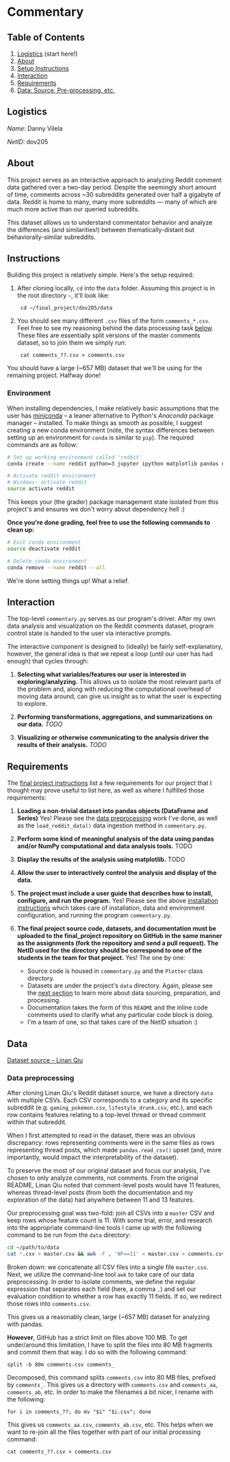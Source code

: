 # Commentary

## Table of Contents
1. [Logistics](#logistics) (start here!)
2. [About](#about)
2. [Setup Instructions](#instructions)
3. [Interaction](#interaction)
4. [Requirements](#requirements)
4. [Data: Source, Pre-processing, etc.](#data)

## Logistics

*Name:* Danny Vilela

*NetID:* dov205

## About

This project serves as an interactive approach to analyzing Reddit comment data gathered over a two-day period. Despite the seemingly short amount of time, comments across ~30 subreddits generated over half a gigabyte of data. Reddit is home to many, many more subreddits — many of which are much more active than our queried subreddits.

This dataset allows us to understand commentator behavior and analyze the differences (and similarities!) between thematically-distant but behaviorally-similar subreddits.

## Instructions

Building this project is relatively simple. Here's the setup required:

1. After cloning locally, `cd` into the `data` folder. Assuming this project is in the root directory `~`, it'll look like:

		cd ~/final_project/dov205/data

2. You should see many different `.csv` files of the form `comments_*.csv`. Feel free to see my reasoning behind the data processing task [below](#data). These files are essentially split versions of the master comments dataset, so to join them we simply run:

		cat comments_??.csv > comments.csv

You should have a large (~657 MB) dataset that we'll be using for the remaining project. Halfway done!

### Environment

When installing dependencies, I make relatively basic assumptions that the user has [miniconda](http://conda.pydata.org/miniconda.html) – a leaner alternative to Python's *Anaconda* package manager – installed. To make things as smooth as possible, I suggest creating a new conda environment (note, the syntax differences between setting up an environment for `conda` is similar to `pip`). The required commands are as follow:

```bash
# Set up working environment called 'reddit'
conda create --name reddit python=3 jupyter ipython matplotlib pandas numpy

# Activate reddit environment
# Windows: activate reddit
source activate reddit
```

This keeps your (the grader) package management state isolated from this project's and ensures we don't worry about dependency hell :)

**Once you're done grading, feel free to use the following commands to clean up:**

```bash
# Exit conda environment
source deactivate reddit

# Delete conda environment
conda remove --name reddit --all
```

We're done setting things up! What a relief.

## Interaction

The top-level `commentary.py` serves as our program's driver. After my own data analysis and visualization on the Reddit comments dataset, program control state is handed to the user via interactive prompts.

The interactive component is designed to (ideally) be fairly self-explanatory, however, the general idea is that we repeat a loop (until our user has had enough) that cycles through:

1. **Selecting what variables/features our user is interested in exploring/analyzing.** This allows us to isolate the most relevant parts of the problem and, along with reducing the computational overhead of moving data around, can give us insight as to what the user is expecting to explore.

2. **Performing transformations, aggregations, and summarizations on our data.** *TODO*

3. **Visualizing or otherwise communicating to the analysis driver the results of their analysis.** *TODO*

## Requirements

The [final project instructions](https://docs.google.com/document/d/1y-bkl-7pmlv1KN6yaMCInSWyoeINH39ZWzlDjT0cvnU/edit#) list a few requirements for our project that I thought may prove useful to list here, as well as where I fulfilled those requirements:

1. **Loading a non-trivial dataset into pandas objects (DataFrame and Series)** Yes! Please see the [data preprocessing](#data) work I've done, as well as the `load_reddit_data()` data ingestion method in `commentary.py`.

2. **Perform some kind of meaningful analysis of the data using pandas and/or NumPy computational and data analysis tools.** TODO

3. **Display the results of the analysis using matplotlib.** TODO

4. **Allow the user to interactively control the analysis and display of the data.**

5. **The project must include a user guide that describes how to install, configure, and run the program.** Yes! Please see the above [installation instructions](#instructions) which takes care of installation, data and environment configuration, and running the program `commentary.py`.

6. **The final project source code, datasets, and documentation must be uploaded to the final_project repository on GitHub in the same manner as the assignments (fork the repository and send a pull request). The NetID used for the directory should be correspond to one of the students in the team for that project.** Yes! The one by one: 

	- Source code is housed in `commentary.py` and the `Plotter` class directory. 
	- Datasets are under the project's `data` directory. Again, please see the [next section](#data) to learn more about data sourcing, preparation, and processing.
	- Documentation takes the form of this `README` and the inline code comments used to clarify what any particular code block is doing.
	- I'm a team of one, so that takes care of the NetID situation :)

## Data

[Dataset source – Linan Qiu](https://github.com/linanqiu/reddit-dataset)

### Data preprocessing

After cloning Linan Qiu's Reddit dataset source, we have a directory `data` with multiple CSVs. Each CSV corresponds to a category and its specific subreddit (e.g. `gaming_pokemon.csv`, `lifestyle_drunk.csv`, etc.), and each row contains features relating to a top-level thread or thread comment within that subreddit.

When I first attempted to read in the dataset, there was an obvious discrepancy: rows representing comments were in the same files as rows representing thread posts, which made `pandas.read_csv()` upset (and, more importantly, would impact the interpretability of the dataset).

To preserve the most of our original dataset and focus our analysis, I've chosen to only analyze comments, not comments. From the original README, Linan Qiu noted that comment-level posts would have 11 features, whereas thread-level posts (from both the documentation and my exploration of the data) had anywhere between 11 and 13 features.

Our preprocessing goal was two-fold: join all CSVs into a `master` CSV and keep rows whose feature count is 11. With some trial, error, and research into the appropriate command-line tools I came up with the following command to be run from the `data` directory:

```bash
cd ~/path/to/data
cat *.csv > master.csv && awk -F , 'NF==11' < master.csv > comments.csv
```

Broken down: we concatenate all CSV files into a single file `master.csv`. Next, we utilize the command-line tool `awk` to take care of our data preprocessing. In order to isolate comments, we define the regular expression that separates each field (here, a comma `,`) and set our evaluation condition to whether a row has exactly 11 fields. If so, we redirect those rows into `comments.csv`.

This gives us a reasonably clean, large (~657 MB) dataset for analyzing with pandas.

**However**, GitHub has a strict limit on files above 100 MB. To get under/around this limitation, I have to split the files into 80 MB fragments and commit them that way. I do so with the following command:

	split -b 80m comments.csv comments_
	
Decomposed, this command splits `comments.csv` into 80 MB files, prefixed by `comments_`. This gives us a directory with `comments.csv` and `comments_aa`, `comments_ab`, etc. In order to make the filenames a bit nicer, I rename with the following:

	for i in comments_??; do mv "$i" "$i.csv"; done

This gives us `comments_aa.csv`, `comments_ab.csv`, etc. This helps when we want to re-join all the files together with part of our initial processing command:

	cat comments_??.csv > comments.csv
